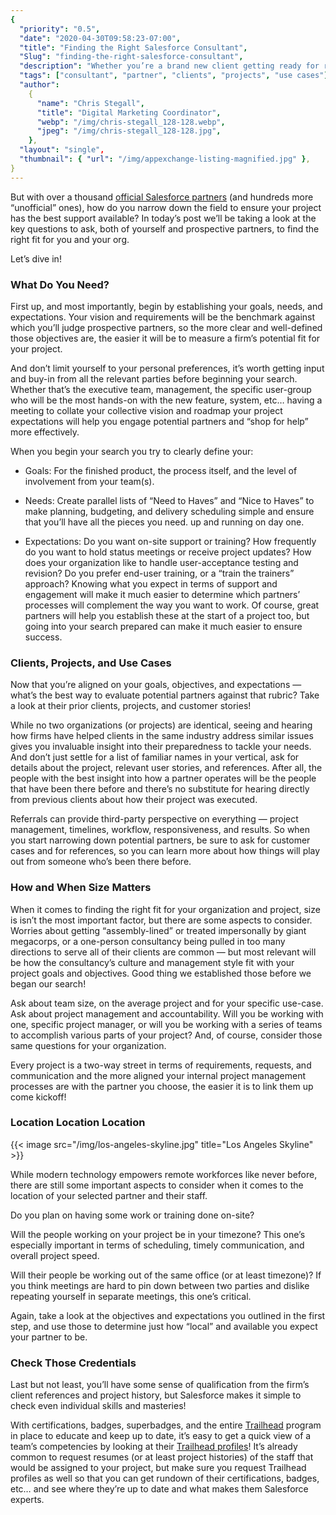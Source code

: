 ```yaml
---
{
  "priority": "0.5",
  "date": "2020-04-30T09:58:23-07:00",
  "title": "Finding the Right Salesforce Consultant",
  "Slug": "finding-the-right-salesforce-consultant",
  "description": "Whether you’re a brand new client getting ready for rollout or a platform veteran with a vision for improving your current system — finding the right Salesforce partner is the (not so) secret key to project success.",
  "tags": ["consultant", "partner", "clients", "projects", "use cases"],
  "author":
    {
      "name": "Chris Stegall",
      "title": "Digital Marketing Coordinator",
      "webp": "/img/chris-stegall_128-128.webp",
      "jpeg": "/img/chris-stegall_128-128.jpg",
    },
  "layout": "single",
  "thumbnail": { "url": "/img/appexchange-listing-magnified.jpg" },
}
---
```


But with over a thousand [official Salesforce partners](https://appexchange.salesforce.com/consulting) (and hundreds more “unofficial” ones), how do you narrow down the field to ensure your project has the best support available? In today’s post we’ll be taking a look at the key questions to ask, both of yourself and prospective partners, to find the right fit for you and your org.

Let’s dive in!

### What Do You Need?

First up, and most importantly, begin by establishing your goals, needs, and expectations. Your vision and requirements will be the benchmark against which you’ll judge prospective partners, so the more clear and well-defined those objectives are, the easier it will be to measure a firm’s potential fit for your project.

And don’t limit yourself to your personal preferences, it’s worth getting input and buy-in from all the relevant parties before beginning your search. Whether that’s the executive team, management, the specific user-group who will be the most hands-on with the new feature, system, etc… having a meeting to collate your collective vision and roadmap your project expectations will help you engage potential partners and “shop for help” more effectively.

When you begin your search you try to clearly define your:

- Goals: For the finished product, the process itself, and the level of involvement from your team(s).

- Needs: Create parallel lists of “Need to Haves” and “Nice to Haves” to make planning, budgeting, and delivery scheduling simple and ensure that you’ll have all the pieces you need. up and running on day one.

- Expectations: Do you want on-site support or training? How frequently do you want to hold status meetings or receive project updates? How does your organization like to handle user-acceptance testing and revision? Do you prefer end-user training, or a “train the trainers” approach? Knowing what you expect in terms of support and engagement will make it much easier to determine which partners’ processes will complement the way you want to work.
  Of course, great partners will help you establish these at the start of a project too, but going into your search prepared can make it much easier to ensure success.

### Clients, Projects, and Use Cases

Now that you’re aligned on your goals, objectives, and expectations — what’s the best way to evaluate potential partners against that rubric? Take a look at their prior clients, projects, and customer stories!

While no two organizations (or projects) are identical, seeing and hearing how firms have helped clients in the same industry address similar issues gives you invaluable insight into their preparedness to tackle your needs. And don’t just settle for a list of familiar names in your vertical, ask for details about the project, relevant user stories, and references. After all, the people with the best insight into how a partner operates will be the people that have been there before and there’s no substitute for hearing directly from previous clients about how their project was executed.

Referrals can provide third-party perspective on everything — project management, timelines, workflow, responsiveness, and results. So when you start narrowing down potential partners, be sure to ask for customer cases and for references, so you can learn more about how things will play out from someone who’s been there before.

### How and When Size Matters

When it comes to finding the right fit for your organization and project, size is isn’t the most important factor, but there are some aspects to consider. Worries about getting “assembly-lined” or treated impersonally by giant megacorps, or a one-person consultancy being pulled in too many directions to serve all of their clients are common — but most relevant will be how the consultancy’s culture and management style fit with your project goals and objectives. Good thing we established those before we began our search!

Ask about team size, on the average project and for your specific use-case. Ask about project management and accountability. Will you be working with one, specific project manager, or will you be working with a series of teams to accomplish various parts of your project? And, of course, consider those same questions for your organization.

Every project is a two-way street in terms of requirements, requests, and communication and the more aligned your internal project management processes are with the partner you choose, the easier it is to link them up come kickoff!

### Location Location Location

{{< image src="/img/los-angeles-skyline.jpg" title="Los Angeles Skyline" >}}

While modern technology empowers remote workforces like never before, there are still some important aspects to consider when it comes to the location of your selected partner and their staff.

Do you plan on having some work or training done on-site?

Will the people working on your project be in your timezone? This one’s especially important in terms of scheduling, timely communication, and overall project speed.

Will their people be working out of the same office (or at least timezone)? If you think meetings are hard to pin down between two parties and dislike repeating yourself in separate meetings, this one’s critical.

Again, take a look at the objectives and expectations you outlined in the first step, and use those to determine just how “local” and available you expect your partner to be.

### Check Those Credentials

Last but not least, you’ll have some sense of qualification from the firm’s client references and project history, but Salesforce makes it simple to check even individual skills and masteries!

With certifications, badges, superbadges, and the entire [Trailhead](https://trailhead.salesforce.com/) program in place to educate and keep up to date, it’s easy to get a quick view of a team’s competencies by looking at their [Trailhead profiles](https://trailhead.salesforce.com/)! It’s already common to request resumes (or at least project histories) of the staff that would be assigned to your project, but make sure you request Trailhead profiles as well so that you can get rundown of their certifications, badges, etc… and see where they’re up to date and what makes them Salesforce experts.
